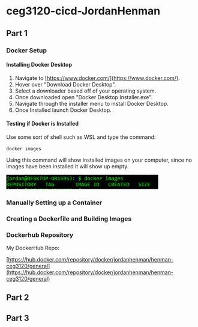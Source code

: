 # ceg3120-cicd-JordanHenman

## Part 1

### Docker Setup

#### Installing Docker Desktop

1. Navigate to [https://www.docker.com/](https://www.docker.com/).
2. Hover over "Download Docker Desktop".
3. Select a downloader based off of your operating system.
4. Once downloaded open "Docker Desktop Installer.exe".
5. Navigate through the installer menu to install Docker Desktop.
6. Once Installed launch Docker Desktop.

#### Testing if Docker is Installed

Use some sort of shell such as WSL and type the command:

    docker images

Using this command will show installed images on your computer, since no images have been installed it will show up empty.

![Images](images/docker-image.PNG)

### Manually Setting up a Container



### Creating a Dockerfile and Building Images



### Dockerhub Repository



My DockerHub Repo:

[https://hub.docker.com/repository/docker/jordanhenman/henman-ceg3120/general](https://hub.docker.com/repository/docker/jordanhenman/henman-ceg3120/general)

## Part 2

## Part 3
